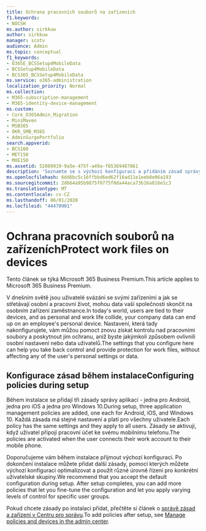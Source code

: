 ```yaml
---
title: Ochrana pracovních souborů na zařízeních
f1.keywords:
- NOCSH
ms.author: sirkkuw
author: sirkkuw
manager: scotv
audience: Admin
ms.topic: conceptual
f1_keywords:
- O365E_BCSSetup4MobileData
- BCSSetup4MobileData
- BCS365_BCSSetup4MobileData
ms.service: o365-administration
localization_priority: Normal
ms.collection:
- M365-subscription-management
- M365-identity-device-management
ms.custom:
- Core_O365Admin_Migration
- MiniMaven
- MSB365
- OKR_SMB_M365
- AdminSurgePortfolio
search.appverid:
- BCS160
- MET150
- MOE150
ms.assetid: 52089919-9a5e-475f-a49a-f65369487861
description: 'Seznamte se s výchozí konfigurací a přidáním zásad správy aplikací k ochraně firemních dat na osobních mobilních zařízeních uživatelů. '
ms.openlocfilehash: 6dd6bc5c16ffbbd6ed62f16ad11e1eeb8e06a193
ms.sourcegitcommit: 2d664a95b9875f0775f0da44aca73b16a816e1c3
ms.translationtype: MT
ms.contentlocale: cs-CZ
ms.lasthandoff: 06/01/2020
ms.locfileid: "44470901"
---
```

# <a name="protect-work-files-on-devices"></a><span data-ttu-id="f19da-103">Ochrana pracovních souborů na zařízeních</span><span class="sxs-lookup"><span data-stu-id="f19da-103">Protect work files on devices</span></span>

<span data-ttu-id="f19da-104">Tento článek se týká Microsoft 365 Business Premium.</span><span class="sxs-lookup"><span data-stu-id="f19da-104">This article applies to Microsoft 365 Business Premium.</span></span>

<span data-ttu-id="f19da-105">V dnešním světě jsou uživatelé svázáni se svými zařízeními a jak se střetávají osobní a pracovní život, mohou data vaší společnosti skončit na osobním zařízení zaměstnance.</span><span class="sxs-lookup"><span data-stu-id="f19da-105">In today's world, users are tied to their devices, and as personal and work life collide, your company data can end up on an employee's personal device.</span></span> <span data-ttu-id="f19da-106">Nastavení, která tady nakonfigurujete, vám můžou pomoct znovu získat kontrolu nad pracovními soubory a poskytnout jim ochranu, aniž byste jakýmkoli způsobem ovlivnili osobní nastavení nebo data uživatelů.</span><span class="sxs-lookup"><span data-stu-id="f19da-106">The settings that you configure here can help you take back control and provide protection for work files, without affecting any of the user's personal settings or data.</span></span>
  
## <a name="configuring-policies-during-setup"></a><span data-ttu-id="f19da-107">Konfigurace zásad během instalace</span><span class="sxs-lookup"><span data-stu-id="f19da-107">Configuring policies during setup</span></span>

<span data-ttu-id="f19da-108">Během instalace se přidají tři zásady správy aplikací - jedna pro Android, jedna pro iOS a jedna pro Windows 10.</span><span class="sxs-lookup"><span data-stu-id="f19da-108">During setup, three application management policies are added, one each for Android, iOS, and Windows 10.</span></span> <span data-ttu-id="f19da-109">Každá zásada má stejné nastavení a platí pro všechny uživatele.</span><span class="sxs-lookup"><span data-stu-id="f19da-109">Each policy has the same settings and they apply to all users.</span></span> <span data-ttu-id="f19da-110">Zásady se aktivují, když uživatel připojí pracovní účet ke svému mobilnímu telefonu.</span><span class="sxs-lookup"><span data-stu-id="f19da-110">The policies are activated when the user connects their work account to their mobile phone.</span></span>
  
<span data-ttu-id="f19da-p103">Doporučujeme vám během instalace přijmout výchozí konfiguraci. Po dokončení instalace můžete přidat další zásady, pomocí kterých můžete výchozí konfiguraci optimalizovat a použít různé úrovně řízení pro konkrétní uživatelské skupiny.</span><span class="sxs-lookup"><span data-stu-id="f19da-p103">We recommend that you accept the default configuration during setup. After setup completes, you can add more policies that let you fine-tune the configuration and let you apply varying levels of control for specific user groups.</span></span>
  
<span data-ttu-id="f19da-113">Pokud chcete zásady po instalaci přidat, přečtěte si článek o [správě zásad a zařízení v Centru pro správu](manage.md).</span><span class="sxs-lookup"><span data-stu-id="f19da-113">To add policies after setup, see [Manage policies and devices in the admin center](manage.md).</span></span>
